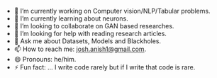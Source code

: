 
- 🔭 I’m currently working on Computer vision/NLP/Tabular problems.
- 🌱 I’m currently learning about neurons.
- 👯 I’m looking to collaborate on GAN based researches.
- 🤔 I’m looking for help with reading research articles.
- 💬 Ask me about Datasets, Models and Blackholes.
- 📫 How to reach me: josh.anish1@gmail.com.
- 😄 Pronouns: he/him.
- ⚡ Fun fact: ... I write code rarely but if I write that code is rare.


